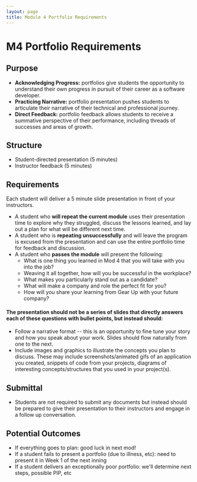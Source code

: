 ```yaml
---
layout: page
title: Module 4 Portfolio Requirements
---
```


# M4 Portfolio Requirements

## Purpose

* **Acknowledging Progress:** portfolios give students the opportunity to understand their own progress in pursuit of their career as a software developer.
* **Practicing Narrative:** portfolio presentation pushes students to articulate their narrative of their technical and professional journey.
* **Direct Feedback:** portfolio feedback allows students to receive a summative perspective of their performance, including threads of successes and areas of growth.

## Structure

* Student-directed presentation (5 minutes)
* Instructor feedback (5 minutes)

## Requirements

Each student will deliver a 5 minute slide presentation in front of your instructors.

* A student who **will repeat the current module** uses their presentation time to explore why they struggled, discuss the lessons learned, and lay out a plan for what will be different next time.
* A student who is **repeating unsuccessfully** and will leave the program is excused from the presentation and can use the entire portfolio time for feedback and discussion.
* A student who **passes the module** will present the following:
  - What is one thing you learned in Mod 4 that you will take with you into the job?
  - Weaving it all together, how will you be successful in the workplace?
  - What makes you particularly stand out as a candidate?
  - What will make a company and role the perfect fit for you?
  - How will you share your learning from Gear Up with your future company?

#### The presentation should not be a series of slides that directly answers each of these questions with bullet points, but instead should:

* Follow a narrative format -- this is an opportunity to fine tune your story and how you speak about your work. Slides should flow naturally from one to the next.
* Include images and graphics to illustrate the concepts you plan to discuss. These may include screenshots/animated gifs of an application you created, snippets of code from your projects, diagrams of interesting concepts/structures that you used in your project(s).

## Submittal

* Students are not required to submit any documents but instead should be prepared to give their presentation to their instructors and engage in a follow up conversation.

## Potential Outcomes

* If everything goes to plan: good luck in next mod!
* If a student fails to present a portfolio (due to illness, etc): need to present it in Week 1 of the next inning
* If a student delivers an exceptionally poor portfolio: we'll determine next steps, possible PIP, etc
